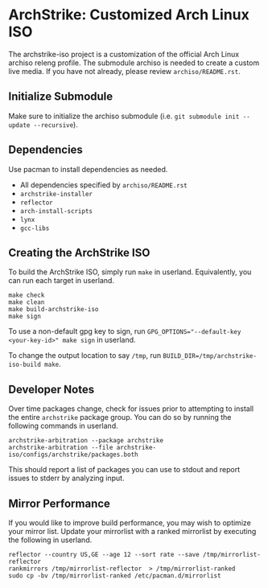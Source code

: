 # ArchStrike: Customized Arch Linux ISO     
The archstrike-iso project is a customization of the official Arch Linux archiso releng profile. The submodule archiso is needed to create a custom live media. If you have not already, please review `archiso/README.rst`.   

## Initialize Submodule
Make sure to initialize the archiso submodule (i.e. `git submodule init --update --recursive`).

## Dependencies
Use pacman to install dependencies as needed.
 * All dependencies specified by `archiso/README.rst`
 * `archstrike-installer`
 * `reflector`
 * `arch-install-scripts`
 * `lynx`
 * `gcc-libs`

## Creating the ArchStrike ISO

To build the ArchStrike ISO, simply run `make` in userland. Equivalently, you can run each target in userland.
```shell
make check
make clean
make build-archstrike-iso
make sign
```
To use a non-default gpg key to sign, run `GPG_OPTIONS="--default-key <your-key-id>" make sign` in userland.    

To change the output location to say `/tmp`, run `BUILD_DIR=/tmp/archstrike-iso-build make`.    

## Developer Notes

Over time packages change, check for issues prior to attempting to install the entire `archstrike` package group. You can do so by running the following commands in userland.
```shell
archstrike-arbitration --package archstrike
archstrike-arbitration --file archstrike-iso/configs/archstrike/packages.both
```
This should report a list of packages you can use to stdout and report issues to stderr by analyzing input.

## Mirror Performance 
If you would like to improve build performance, you may wish to optimize your mirror list. Update your mirrorlist with a ranked mirrorlist by executing the following in userland.
```
reflector --country US,GE --age 12 --sort rate --save /tmp/mirrorlist-reflector
rankmirrors /tmp/mirrorlist-reflector  > /tmp/mirrorlist-ranked
sudo cp -bv /tmp/mirrorlist-ranked /etc/pacman.d/mirrorlist
```

